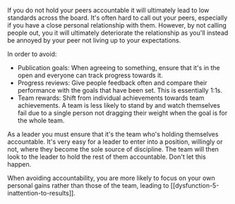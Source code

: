 If you do not hold your peers accountable it will ultimately lead to low standards across the board. It's often hard to call out your peers, especially if you have a close personal relationship with them. However, by not calling people out, you it will ultimately deteriorate the relationship as you'll instead be annoyed by your peer not living up to your expectations.

In order to avoid:
- Publication goals: When agreeing to something, ensure that it's in the open and everyone can track progress towards it.
- Progress reviews: Give people feedback often and compare their performance with the goals that have been set. This is essentially 1:1s.
- Team rewards: Shift from individual achievements towards team achievements. A team is less likely to stand by and watch themselves fail due to a single person not dragging their weight when the goal is for the whole team.

As a leader you must ensure that it's the team who's holding themselves accountable. It's very easy for a leader to enter into a position, willingly or not, where they become the sole source of discipline. The team will then look to the leader to hold the rest of them accountable. Don't let this happen.

When avoiding accountability, you are more likely to focus on your own personal gains rather than those of the team, leading to [[dysfunction-5-inattention-to-results]].
